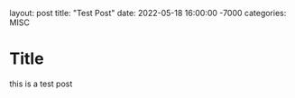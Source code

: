 layout: post
title: "Test Post"
date: 2022-05-18 16:00:00 -7000
categories: MISC


# Title
this is a test post
